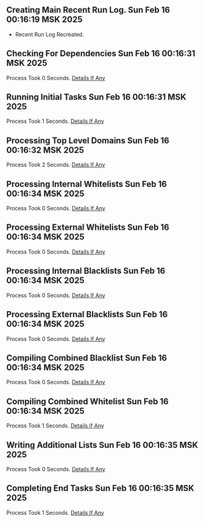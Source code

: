 ## Creating Main Recent Run Log. Sun Feb 16 00:16:19 MSK 2025
* Recent Run Log Recreated.
##    Checking For Dependencies Sun Feb 16 00:16:31 MSK 2025
Process Took 0 Seconds.
[Details If Any](https://github.com/ElkyBoy/piholeparser/blob/master/RecentRunLogs/TopLevelScripts/05-Checking-For-Dependencies.md)

##    Running Initial Tasks Sun Feb 16 00:16:31 MSK 2025
Process Took 1 Seconds.
[Details If Any](https://github.com/ElkyBoy/piholeparser/blob/master/RecentRunLogs/TopLevelScripts/10-Running-Initial-Tasks.md)

##    Processing Top Level Domains Sun Feb 16 00:16:32 MSK 2025
Process Took 2 Seconds.
[Details If Any](https://github.com/ElkyBoy/piholeparser/blob/master/RecentRunLogs/TopLevelScripts/15-Processing-Top-Level-Domains.md)

##    Processing Internal Whitelists Sun Feb 16 00:16:34 MSK 2025
Process Took 0 Seconds.
[Details If Any](https://github.com/ElkyBoy/piholeparser/blob/master/RecentRunLogs/TopLevelScripts/25-Processing-Internal-Whitelists.md)

##    Processing External Whitelists Sun Feb 16 00:16:34 MSK 2025
Process Took 0 Seconds.
[Details If Any](https://github.com/ElkyBoy/piholeparser/blob/master/RecentRunLogs/TopLevelScripts/26-Processing-External-Whitelists.md)

##    Processing Internal Blacklists Sun Feb 16 00:16:34 MSK 2025
Process Took 0 Seconds.
[Details If Any](https://github.com/ElkyBoy/piholeparser/blob/master/RecentRunLogs/TopLevelScripts/29-Processing-Internal-Blacklists.md)

##    Processing External Blacklists Sun Feb 16 00:16:34 MSK 2025
Process Took 0 Seconds.
[Details If Any](https://github.com/ElkyBoy/piholeparser/blob/master/RecentRunLogs/TopLevelScripts/30-Processing-External-Blacklists.md)

##    Compiling Combined Blacklist Sun Feb 16 00:16:34 MSK 2025
Process Took 0 Seconds.
[Details If Any](https://github.com/ElkyBoy/piholeparser/blob/master/RecentRunLogs/TopLevelScripts/40-Compiling-Combined-Blacklist.md)

##    Compiling Combined Whitelist Sun Feb 16 00:16:34 MSK 2025
Process Took 1 Seconds.
[Details If Any](https://github.com/ElkyBoy/piholeparser/blob/master/RecentRunLogs/TopLevelScripts/45-Compiling-Combined-Whitelist.md)

##    Writing Additional Lists Sun Feb 16 00:16:35 MSK 2025
Process Took 0 Seconds.
[Details If Any](https://github.com/ElkyBoy/piholeparser/blob/master/RecentRunLogs/TopLevelScripts/60-Writing-Additional-Lists.md)

##    Completing End Tasks Sun Feb 16 00:16:35 MSK 2025
Process Took 1 Seconds.
[Details If Any](https://github.com/ElkyBoy/piholeparser/blob/master/RecentRunLogs/TopLevelScripts/90-Completing-End-Tasks.md)

